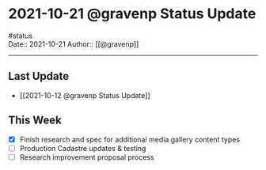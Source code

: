 # 2021-10-21 @gravenp Status Update
#status  
Date:: 2021-10-21
Author:: [[@gravenp]]  

---

## Last Update
- [[2021-10-12 @gravenp Status Update]]

## This Week
- [x] Finish research and spec for additional media gallery content types
- [ ] Production Cadastre updates & testing
- [ ] Research improvement proposal process